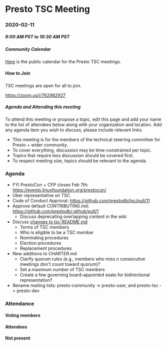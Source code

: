 # Presto TSC Meeting

### 2020-02-11
##### 9:00 AM PST to 10:30 AM PST

##### Community Calendar
[Here](https://calendar.google.com/calendar/embed?src=linuxfoundation.org_vrjlva5b0u73ps75fvnv5sasi4%40group.calendar.google.com&ctz=America%2FChicago) is the public calendar for the Presto TSC meetings.

##### How to Join
TSC meetings are open for all to join.

https://zoom.us/j/762982927

##### Agenda and Attending this meeting

To attend this meeting or propose a topic, edit this page and add your name to the list of attendees below along with your organization and location. Add any agenda item you wish to discuss, please include relevant links.

* This meeting is for the members of the technical steering committee for Presto + wider community.
* To cover everything, discussion may be time-constrained per topic.
* Topics that require less discussion should be covered first.
* To respect meeting size, topics should be relevant to the agenda.

### Agenda
- FYI PrestoCon + CFP closes Feb 7th: https://events.linuxfoundation.org/prestocon/
- Uber representative on TSC
- Code of Conduct Approval: https://github.com/prestodb/tsc/pull/11
- Approve default CONTRIBUTING.md: https://github.com/prestodb/.github/pull/1
  - Discuss deprecating overlapping content in the wiki
- Discuss [changes to tsc README.md](https://github.com/prestodb/tsc/pull/28)
  - Terms of TSC members
  - Who is eligible to be a TSC member
  - Nominating procedures
  - Election procedures
  - Replacement procedures
- New additions to CHARTER.md
  - Clarify quorum rules (e.g., members who miss _n_ consecutive meetings don't count toward quorum)?
  - Set a maximum number of TSC members
  - Create a few governing board-appointed seats for bidirectional representation?
- Rename mailing lists: presto-community -> presto-user, and presto-tsc -> presto-dev

### Attendance
#### Voting members


#### Attendees

#### Not present

